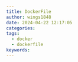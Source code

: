 ```yaml
---
title: DockerFile
author: wings1848
date: 2024-04-22 12:17:05
categories: 
tags: 
  - docker
  - dockerfile
keywords:
---
```

